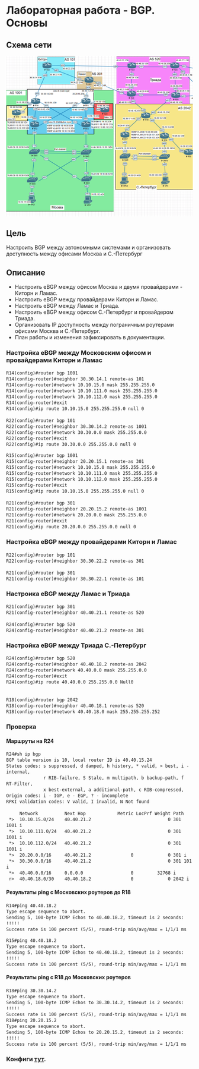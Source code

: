 # Лабораторная работа - BGP. Основы
## Схема сети
![alt-text](https://github.com/V1RaJ97/OTUS-NE/blob/3421c1e71c2ab5da5b0bca1391606b86f4bcdb38/Professional/Labs/BGP/bgp.png)
## Цель
Настроить BGP между автономными системами и организовать доступность между офисами Москва и С.-Петербург
## Описание
- Настроить eBGP между офисом Москва и двумя провайдерами - Киторн и Ламас.
- Настроить eBGP между провайдерами Киторн и Ламас.
- Настроить eBGP между Ламас и Триада.
- Настроить eBGP между офисом С.-Петербург и провайдером Триада.
- Организовать IP доступность между пограничным роутерами офисами Москва и С.-Петербург.
- План работы и изменения зафиксировать в документации.

### Настройка eBGP между Московским офисом и провайдерами Киторн и Ламас
```
R14(config)#router bgp 1001
R14(config-router)#neighbor 30.30.14.1 remote-as 101
R14(config-router)#network 10.10.15.0 mask 255.255.255.0
R14(config-router)#network 10.10.111.0 mask 255.255.255.0
R14(config-router)#network 10.10.112.0 mask 255.255.255.0
R14(config-router)#exit
R14(config)#ip route 10.10.15.0 255.255.255.0 null 0

R22(config)#router bgp 101
R22(config-router)#neighbor 30.30.14.2 remote-as 1001
R22(config-router)#network 30.30.0.0 mask 255.255.0.0
R22(config-router)#exit
R22(config)#ip route 30.30.0.0 255.255.0.0 null 0

```
```
R15(config)#router bgp 1001
R15(config-router)#neighbor 20.20.15.1 remote-as 301
R15(config-router)#network 10.10.15.0 mask 255.255.255.0
R15(config-router)#network 10.10.111.0 mask 255.255.255.0
R15(config-router)#network 10.10.112.0 mask 255.255.255.0
R15(config-router)#exit
R15(config)#ip route 10.10.15.0 255.255.255.0 null 0

R21(config)#router bgp 301
R21(config-router)#neighbor 20.20.15.2 remote-as 1001
R21(config-router)#network 20.20.0.0 mask 255.255.0.0
R21(config-router)#exit
R21(config)#ip route 20.20.0.0 255.255.0.0 null 0
```
### Настройка eBGP между провайдерами Киторн и Ламас
```
R22(config)#router bgp 101
R22(config-router)#neighbor 30.30.22.2 remote-as 301

R21(config)#router bgp 301
R21(config-router)#neighbor 30.30.22.1 remote-as 101
```
### Настроика eBGP между Ламас и Триада
```
R21(config)#router bgp 301
R21(config-router)#neighbor 40.40.21.1 remote-as 520

R24(config)#router bgp 520
R24(config-router)#neighbor 40.40.21.2 remote-as 301
```
### Настройка eBGP между Триада С.-Петербург
```
R24(config)#router bgp 520
R24(config-router)#neighbor 40.40.18.2 remote-as 2042
R24(config-router)#network 40.40.0.0 mask 255.255.0.0
R24(config-router)#exit
R24(config)#ip route 40.40.0.0 255.255.0.0 Null0


R18(config)#router bgp 2042
R18(config-router)#neighbor 40.40.18.1 remote-as 520
R18(config-router)#network 40.40.18.0 mask 255.255.255.252
```
### Проверка
#### Маршруты на R24
```
R24#sh ip bgp
BGP table version is 10, local router ID is 40.40.15.24
Status codes: s suppressed, d damped, h history, * valid, > best, i - internal,
              r RIB-failure, S Stale, m multipath, b backup-path, f RT-Filter,
              x best-external, a additional-path, c RIB-compressed,
Origin codes: i - IGP, e - EGP, ? - incomplete
RPKI validation codes: V valid, I invalid, N Not found

     Network          Next Hop            Metric LocPrf Weight Path
 *>  10.10.15.0/24    40.40.21.2                             0 301 1001 i
 *>  10.10.111.0/24   40.40.21.2                             0 301 1001 i
 *>  10.10.112.0/24   40.40.21.2                             0 301 1001 i
 *>  20.20.0.0/16     40.40.21.2               0             0 301 i
 *>  30.30.0.0/16     40.40.21.2                             0 301 101 i
 *>  40.40.0.0/16     0.0.0.0                  0         32768 i
 r>  40.40.18.0/30    40.40.18.2               0             0 2042 i
```
#### Результаты ping с Московских роутеров до R18
```
R14#ping 40.40.18.2
Type escape sequence to abort.
Sending 5, 100-byte ICMP Echos to 40.40.18.2, timeout is 2 seconds:
!!!!!
Success rate is 100 percent (5/5), round-trip min/avg/max = 1/1/1 ms
```
```
R15#ping 40.40.18.2
Type escape sequence to abort.
Sending 5, 100-byte ICMP Echos to 40.40.18.2, timeout is 2 seconds:
!!!!!
Success rate is 100 percent (5/5), round-trip min/avg/max = 1/1/1 ms
```
#### Результаты ping с R18 до Московских роутеров
```
R18#ping 30.30.14.2
Type escape sequence to abort.
Sending 5, 100-byte ICMP Echos to 30.30.14.2, timeout is 2 seconds:
!!!!!
Success rate is 100 percent (5/5), round-trip min/avg/max = 1/1/1 ms
R18#ping 20.20.15.2
Type escape sequence to abort.
Sending 5, 100-byte ICMP Echos to 20.20.15.2, timeout is 2 seconds:
!!!!!
Success rate is 100 percent (5/5), round-trip min/avg/max = 1/1/1 ms
```
### Конфиги [тут](https://github.com/V1RaJ97/OTUS-NE/tree/57ccf554ef7ef71638f5a13aecc118277f802e6c/Professional/Labs/BGP/Configs).

